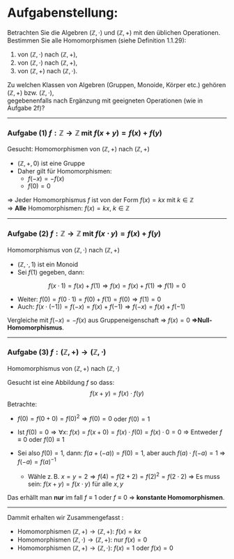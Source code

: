 # Aufgabenstellung:

Betrachten Sie die Algebren $(\mathbb{Z}, \cdot)$ und $(\mathbb{Z}, +)$ mit den üblichen Operationen.  
Bestimmen Sie alle Homomorphismen (siehe Definition 1.1.29):

1. von $(\mathbb{Z}, \cdot)$ nach $(\mathbb{Z}, +)$,
2. von $(\mathbb{Z}, \cdot)$ nach $(\mathbb{Z}, +)$,
3. von $(\mathbb{Z}, +)$ nach $(\mathbb{Z}, \cdot)$.

Zu welchen Klassen von Algebren (Gruppen, Monoide, Körper etc.) 
gehören $(\mathbb{Z}, +)$ bzw. $(\mathbb{Z}, \cdot)$,  
gegebenenfalls nach Ergänzung mit geeigneten Operationen (wie in Aufgabe 2f)?

---

### Aufgabe (1) $f: \mathbb{Z} \to \mathbb{Z}$ mit $f(x + y) = f(x) + f(y)$

Gesucht: Homomorphismen von $(\mathbb{Z}, +)$ nach $(\mathbb{Z}, +)$

- $(\mathbb{Z}, +, 0)$ ist eine Gruppe  
- Daher gilt für Homomorphismen:
  - $f(-x) = -f(x)$
  - $f(0) = 0$

⇒ Jeder Homomorphismus $f$ ist von der Form $f(x) = kx$ mit $k \in \mathbb{Z}$  
⇒ **Alle** Homomorphismen: $f(x) = kx$, $k \in \mathbb{Z}$

---

### Aufgabe (2) $f: \mathbb{Z} \to \mathbb{Z}$ mit $f(x \cdot y) = f(x) + f(y)$

Homomorphismus von $(\mathbb{Z}, \cdot)$ nach $(\mathbb{Z}, +)$

- $(\mathbb{Z}, \cdot, 1)$ ist ein Monoid  
- Sei $f(1)$ gegeben, dann:

$$f(x \cdot 1) = f(x) + f(1) \Rightarrow f(x) = f(x) + f(1) \Rightarrow f(1) = 0$$
- Weiter: $f(0) = f(0 \cdot 1) = f(0) + f(1) = f(0) \Rightarrow f(1) = 0$
- Auch: $f(x \cdot (-1)) = f(-x) = f(x) + f(-1) \Rightarrow f(-x) = f(x) + f(-1)$

Vergleiche mit $f(-x) = -f(x)$ aus Gruppeneigenschaft ⇒ $f(x) = 0$
**$\Rightarrow$Null-Homomorphismus**.

---

### Aufgabe (3) $f: (\mathbb{Z}, +) \to (\mathbb{Z}, \cdot)$

Homomorphismus von $(\mathbb{Z}, +)$ nach $(\mathbb{Z}, \cdot)$

Gesucht ist eine Abbildung $f$ so dass: $$f(x + y) = f(x) \cdot f(y)$$
Betrachte:
- $f(0) = f(0 + 0) = f(0)^2 \Rightarrow f(0) = 0$ oder $f(0) = 1$
- Ist $f(0) = 0 \Rightarrow \forall x$: $f(x) = f(x + 0) = f(x) \cdot f(0) = f(x) \cdot 0 = 0$
	$\Rightarrow$ Entweder $f \equiv 0$ oder $f(0) \equiv 1$

- Sei also  $f(0) = 1$, dann:
  $f(a + (-a)) = f(0) = 1$, aber auch $f(a) \cdot f(-a) = 1$ ⇒ $f(-a) = f(a)^{-1}$
	- Wähle z. B. $x = y = 2 \Rightarrow f(4) = f(2 + 2) = f(2)^2 = f(2 \cdot 2)$ 
		$\Rightarrow$ Es muss sein: $f(x + y) = f(x \cdot y)$ für alle $x,y$

Das erhällt man  **nur** im fall $f \equiv 1$ oder $f \equiv 0$  $\Rightarrow$ **konstante Homomorphismen**.

---
Dammit erhalten wir Zusammengefasst :
- Homomorphismen $(\mathbb{Z}, +) \to (\mathbb{Z}, +)$: $f(x) = kx$
- Homomorphismen $(\mathbb{Z}, \cdot) \to (\mathbb{Z}, +)$: nur $f(x) = 0$
- Homomorphismen $(\mathbb{Z}, +) \to (\mathbb{Z}, \cdot)$: $f(x) = 1$ oder $f(x) = 0$
